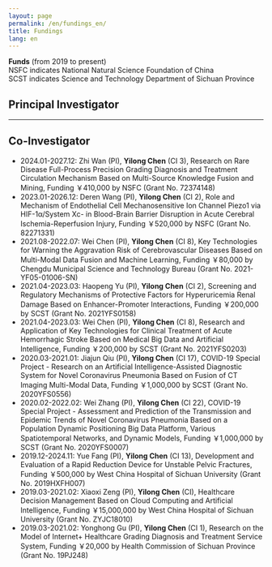 ```yaml
---
layout: page
permalink: /en/fundings_en/
title: Fundings
lang: en
---
```


**Funds** (from 2019 to present)<br>
NSFC indicates National Natural Science Foundation of China<br>
SCST indicates Science and Technology Department of Sichuan Province
<br>
## Principal Investigator


---
## Co-Investigator
- 2024.01-2027.12: Zhi Wan (PI), **Yilong Chen** (CI 3), Research on Rare Disease Full-Process Precision Grading Diagnosis and Treatment Circulation Mechanism Based on Multi-Source Knowledge Fusion and Mining, Funding ￥410,000 by NSFC (Grant No. 72374148)
- 2023.01-2026.12: Deren Wang (PI), **Yilong Chen** (CI 2), Role and Mechanism of Endothelial Cell Mechanosensitive Ion Channel Piezo1 via HIF-1α/System Xc- in Blood-Brain Barrier Disruption in Acute Cerebral Ischemia-Reperfusion Injury, Funding ￥520,000 by NSFC (Grant No. 82271331)
- 2021.08-2022.07: Wei Chen (PI), **Yilong Chen** (CI 8), Key Technologies for Warning the Aggravation Risk of Cerebrovascular Diseases Based on Multi-Modal Data Fusion and Machine Learning, Funding ￥80,000 by Chengdu Municipal Science and Technology Bureau (Grant No. 2021-YF05-01006-SN)
- 2021.04-2023.03: Haopeng Yu (PI), **Yilong Chen** (CI 2), Screening and Regulatory Mechanisms of Protective Factors for Hyperuricemia Renal Damage Based on Enhancer-Promoter Interactions, Funding ￥200,000 by SCST (Grant No. 2021YFS0158)
- 2021.04-2023.03: Wei Chen (PI), **Yilong Chen** (CI 8), Research and Application of Key Technologies for Clinical Treatment of Acute Hemorrhagic Stroke Based on Medical Big Data and Artificial Intelligence, Funding ￥200,000 by SCST (Grant No. 2021YFS0203)
- 2020.03-2021.01: Jiajun Qiu (PI), **Yilong Chen** (CI 17), COVID-19 Special Project - Research on an Artificial Intelligence-Assisted Diagnostic System for Novel Coronavirus Pneumonia Based on Fusion of CT Imaging Multi-Modal Data, Funding ￥1,000,000 by SCST (Grant No. 2020YFS0556)
- 2020.02-2022.02: Wei Zhang (PI), **Yilong Chen** (CI 22), COVID-19 Special Project - Assessment and Prediction of the Transmission and Epidemic Trends of Novel Coronavirus Pneumonia Based on a Population Dynamic Positioning Big Data Platform, Various Spatiotemporal Networks, and Dynamic Models, Funding ￥1,000,000 by SCST (Grant No. 2020YFS0007)
- 2019.12-2024.11: Yue Fang (PI), **Yilong Chen** (CI 13), Development and Evaluation of a Rapid Reduction Device for Unstable Pelvic Fractures, Funding ￥500,000 by West China Hospital of Sichuan University (Grant No. 2019HXFH007)
- 2019.03-2021.02: Xiaoxi Zeng (PI), **Yilong Chen** (CI), Healthcare Decision Management Based on Cloud Computing and Artificial Intelligence, Funding ￥15,000,000 by West China Hospital of Sichuan University (Grant No. ZYJC18010)
- 2019.03-2021.02: Yonghong Gu (PI), **Yilong Chen** (CI 1), Research on the Model of Internet+ Healthcare Grading Diagnosis and Treatment Service System, Funding ￥20,000 by Health Commission of Sichuan Province (Grant No. 19PJ248)
<br>